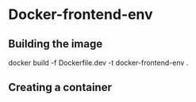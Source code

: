 # Docker-frontend-env

## Building the image

docker build -f Dockerfile.dev -t docker-frontend-env .

## Creating a container
